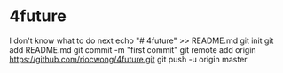 # 4future
I don't know what to do next
echo "# 4future" >> README.md
git init
git add README.md
git commit -m "first commit"
git remote add origin https://github.com/riocwong/4future.git
git push -u origin master
